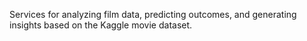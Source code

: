 Services for analyzing film data, predicting outcomes, and generating insights based on the Kaggle movie dataset.